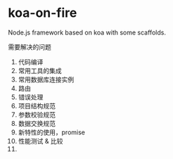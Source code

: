 # koa-on-fire
Node.js framework based on koa with some scaffolds.

需要解决的问题
1. 代码编译
2. 常用工具的集成
3. 常用数据库连接实例
4. 路由
5. 错误处理
6. 项目结构规范
7. 参数校验规范
7. 数据交换规范
8. 新特性的使用，promise
9. 性能测试 & 比较
10. 